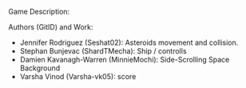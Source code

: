 Game Description:

Authors (GitID) and Work:
- Jennifer Rodriguez (Seshat02): Asteroids movement and collision.
- Stephan Bunjevac (ShardTMecha): Ship / controlls
- Damien Kavanagh-Warren (MinnieMochi): Side-Scrolling Space Background
- Varsha Vinod (Varsha-vk05): score
